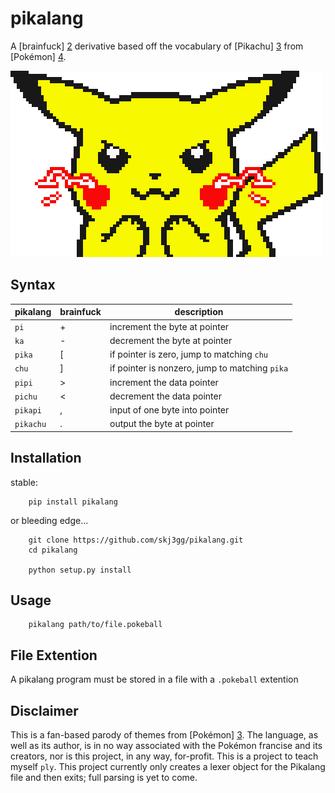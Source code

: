 pikalang
========
A [brainfuck] [2] derivative based off the vocabulary of [Pikachu] [3] from [Pokémon] [4].

![pikachu](images/shock.gif)


Syntax
------
| pikalang  | brainfuck | description                                    |
|-----------|-----------|------------------------------------------------|
| `pi`      | +         | increment the byte at pointer                  |
| `ka`      | -         | decrement the byte at pointer                  |
| `pika`    | [         | if pointer is zero, jump to matching `chu`     |
| `chu`     | ]         | if pointer is nonzero, jump to matching `pika` |
| `pipi`    | >         | increment the data pointer                     |
| `pichu`   | <         | decrement the data pointer                     |
| `pikapi`  | ,         | input of one byte into pointer                 |
| `pikachu` | .         | output the byte at pointer                     |


Installation
------------
stable:
```shell
	pip install pikalang
```

or bleeding edge...
```shell
	git clone https://github.com/skj3gg/pikalang.git
	cd pikalang

	python setup.py install
```


Usage
-----
```shell
	pikalang path/to/file.pokeball
```


File Extention
--------------
A pikalang program must be stored in a file with a `.pokeball` extention


Disclaimer
----------
This is a fan-based parody of themes from [Pokémon] [3]. The language,
as well as its author, is in no way associated with the Pokémon francise
and its creators, nor is this project, in any way, for-profit. This is a
project to teach myself `ply`. This project currently only creates a lexer object for the Pikalang file and then exits; full parsing is yet to come.


[1]: http://esolangs.org/wiki/Pikalang
[2]: http://en.wikipedia.org/wiki/Brainfuck "Brainfuck"
[3]: https://www.google.com/search?q=pikachu&tbm=isch "Pikachu"
[4]: http://www.pokemon.com/ "Pokémon"
